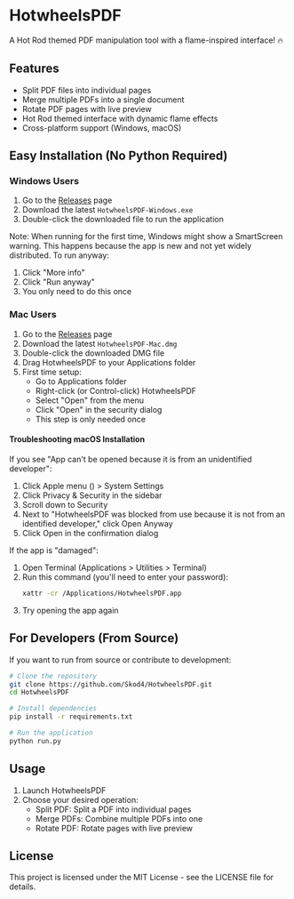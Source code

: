 # HotwheelsPDF

A Hot Rod themed PDF manipulation tool with a flame-inspired interface! 🔥

## Features

- Split PDF files into individual pages
- Merge multiple PDFs into a single document
- Rotate PDF pages with live preview
- Hot Rod themed interface with dynamic flame effects
- Cross-platform support (Windows, macOS)

## Easy Installation (No Python Required)

### Windows Users
1. Go to the [Releases](https://github.com/Skod4/HotwheelsPDF/releases) page
2. Download the latest `HotwheelsPDF-Windows.exe`
3. Double-click the downloaded file to run the application

Note: When running for the first time, Windows might show a SmartScreen warning. This happens because the app is new and not yet widely distributed. To run anyway:
1. Click "More info"
2. Click "Run anyway"
3. You only need to do this once

### Mac Users
1. Go to the [Releases](https://github.com/Skod4/HotwheelsPDF/releases) page
2. Download the latest `HotwheelsPDF-Mac.dmg`
3. Double-click the downloaded DMG file
4. Drag HotwheelsPDF to your Applications folder
5. First time setup:
   - Go to Applications folder
   - Right-click (or Control-click) HotwheelsPDF
   - Select "Open" from the menu
   - Click "Open" in the security dialog
   - This step is only needed once

#### Troubleshooting macOS Installation
If you see "App can't be opened because it is from an unidentified developer":
1. Click Apple menu () > System Settings
2. Click Privacy & Security in the sidebar
3. Scroll down to Security
4. Next to "HotwheelsPDF was blocked from use because it is not from an identified developer," click Open Anyway
5. Click Open in the confirmation dialog

If the app is "damaged":
1. Open Terminal (Applications > Utilities > Terminal)
2. Run this command (you'll need to enter your password):
   ```bash
   xattr -cr /Applications/HotwheelsPDF.app
   ```
3. Try opening the app again

## For Developers (From Source)

If you want to run from source or contribute to development:

```bash
# Clone the repository
git clone https://github.com/Skod4/HotwheelsPDF.git
cd HotwheelsPDF

# Install dependencies
pip install -r requirements.txt

# Run the application
python run.py
```

## Usage

1. Launch HotwheelsPDF
2. Choose your desired operation:
   - Split PDF: Split a PDF into individual pages
   - Merge PDFs: Combine multiple PDFs into one
   - Rotate PDF: Rotate pages with live preview

## License

This project is licensed under the MIT License - see the LICENSE file for details.
